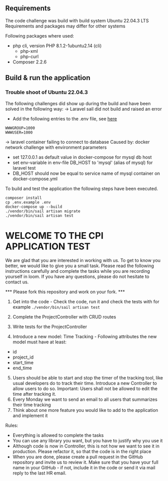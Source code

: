 ## Requirements
The code challenge was build with build system Ubuntu 22.04.3 LTS
Requirements and packages may differ for other systems

Following packages where used:
- php cli, version PHP 8.1.2-1ubuntu2.14 (cli)
  - php-xml
  - php-curl
- Composer 2.2.6

## Build & run the application
### Trouble shoot of Ubuntu 22.04.3
The following challenges did show up during the build and have been solved in the following way:
-> Laravel sail did not build and raised an error
- Add the following entries to the .env file, see [here](https://stackoverflow.com/questions/67224488/laravel-sail-wont-build-on-ubuntu-20-04-groupadd-invalid-group-id-sail)
````
WWWGROUP=1000
WWWUSER=1000
````
-> laravel container failing to connect to database
Caused by: docker network challenge with environment parameters
- set 127.0.0.1 as default value in docker-compose for mysql db host
- set env-variable in env-file DB_HOST to 'mysql' (alias of mysql) for laravel test
- DB_HOST should now be equal to service name of mysql container on docker-compose.yml


To build and test the application the following steps have been executed. 
````
composer install
cp .env.example .env
docker-compose up --build
./vendor/bin/sail artisan migrate
./vendor/bin/sail artisan test
````



# WELCOME TO THE CPI APPLICATION TEST

We are glad that you are interested in working with us. To get to know you better, we would like to give you a small
task. Please read the following instructions carefully and complete the tasks while you are recording yourself in loom.
If you have any questions, please do not hesitate to contact us. 

*** Please fork this repository and work on your fork. ***

1. Get into the code -
   Check the code, run it and check the tests with for example `./vendor/bin/sail artisan test`

2. Complete the ProjectController with CRUD routes
3. Write tests for the ProjectController
4. Introduce a new model: Time Tracking - Following attributes the new model must have at least:

- id
- project_id
- start_time
- end_time

5. Users should be able to start and stop the timer of the tracking tool, like usual developers do to track their time. 
   Introduce a new Controller to allow users to do so. Important: Users shall not be allowed to edit the time after tracking it.
6. Every Monday we want to send an email to all users that summarizes their time tracking
7. Think about one more feature you would like to add to the application and implement it

Rules:

- Everything is allowed to complete the tasks
- You can use any library you want, but you have to justify why you use it
- Although code is now in Controller, this is not how we want to see it in production. Please refactor it, so that the
  code is in the right place
- When you are done, please create a pull request in the GitHub repository and invite us to review it. Make sure that
  you have your full name in your GitHub - if not, include it in the code or send it via mail reply to the last HR
  email.
